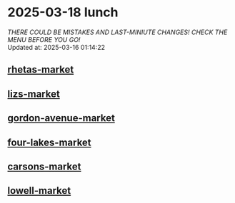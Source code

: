 # 2025-03-18 lunch  
*THERE COULD BE MISTAKES AND LAST-MINIUTE CHANGES! CHECK THE MENU BEFORE YOU GO!*  
Updated at: 2025-03-16 01:14:22  
## [rhetas-market](https://wisc-housingdining.nutrislice.com/menu/rhetas-market/lunch/2025-03-18)  
## [lizs-market](https://wisc-housingdining.nutrislice.com/menu/lizs-market/lunch/2025-03-18)  
## [gordon-avenue-market](https://wisc-housingdining.nutrislice.com/menu/gordon-avenue-market/lunch/2025-03-18)  
## [four-lakes-market](https://wisc-housingdining.nutrislice.com/menu/four-lakes-market/lunch/2025-03-18)  
## [carsons-market](https://wisc-housingdining.nutrislice.com/menu/carsons-market/lunch/2025-03-18)  
## [lowell-market](https://wisc-housingdining.nutrislice.com/menu/lowell-market/lunch/2025-03-18)  
  
